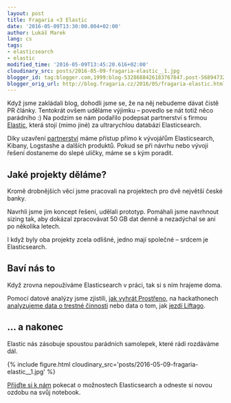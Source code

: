 ```yaml
---
layout: post
title: Fragaria <3 Elastic
date: '2016-05-09T13:30:00.004+02:00'
author: Lukáš Marek
lang: cs
tags:
- elasticsearch
- elastic
modified_time: '2016-05-09T13:45:20.616+02:00'
cloudinary_src: posts/2016-05-09-fragaria-elastic__1.jpg
blogger_id: tag:blogger.com,1999:blog-5328688426183767847.post-5689473220486716795
blogger_orig_url: http://blog.fragaria.cz/2016/05/fragaria-elastic.html
---
```


Když jsme zakládali blog, dohodli jsme se, že na něj nebudeme dávat
čistě PR články. Tentokrát ovšem uděláme výjimku – povedlo se nát
totiž něco parádního :)
Na podzim se nám podařilo podepsat partnerství s
firmou [Elastic](http://www.elastic.co/), která stojí (mimo jiné) za
ultrarychlou databází Elasticsearch.

Díky uzavření
[partnerství](https://www.elastic.co/about/partners/go-to-market) máme
přístup přímo k vývojářům Elasticsearch, Kibany, Logstashe a dalších
produktů. Pokud se při návrhu nebo vývoji řešení dostaneme do slepé
uličky, máme se s kým poradit.

## Jaké projekty děláme?

Kromě drobnějších věcí jsme pracovali na projektech pro dvě největší
české banky.

Navrhli jsme jim koncept řešení, udělali prototyp. Pomáhali jsme
navrhnout sizing tak, aby dokázal zpracovávat 50 GB dat denně a
nezadýchal se ani po několika letech.

I když byly oba projekty zcela odlišné, jedno mají společné – srdcem je
Elasticsearch.

## Baví nás to

Když zrovna nepoužíváme Elasticsearch v práci, tak si s ním hrajeme
doma.

Pomocí datové analýzy jsme zjistili, [jak vyhrát
Prostřeno](http://blog.fragaria.cz/2015/03/jak-vyhrat-prostreno.html),
na hackathonech [analyzujeme data o trestné
činnosti](http://www.otevrenaspolecnost.cz/hackaton01) nebo data o tom,
jak [jezdí
Liftago](http://blog.fragaria.cz/2016/02/jak-sobe-liftago-s-jistotou-privolati.html).

## ... a nakonec

Elastic nás zásobuje spoustou parádních samolepek, které rádi rozdáváme
dál.

{% include figure.html cloudinary_src='posts/2016-05-09-fragaria-elastic__1.jpg' %}

[Přijďte si k nám](http://www.fragaria.cz/) pokecat o možnostech
Elasticsearch a odneste si novou ozdobu na svůj notebook.
